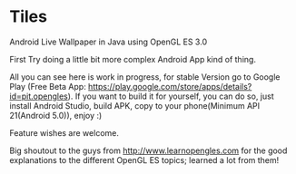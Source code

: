 # Tiles
Android Live Wallpaper in Java using OpenGL ES 3.0

First Try doing a little bit more complex Android App kind of thing.

All you can see here is work in progress, for stable Version go to Google Play
(Free Beta App: https://play.google.com/store/apps/details?id=pit.opengles).
If you want to build it for yourself, you can do so, just install Android Studio, build APK, copy to your phone(Minimum API 21(Android 5.0)), enjoy :)

Feature wishes are welcome.

Big shoutout to the guys from http://www.learnopengles.com for the good explanations to the different OpenGL ES topics; learned a lot from them!
